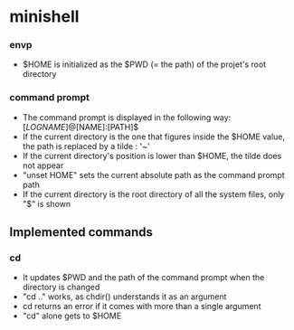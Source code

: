 # minishell

### envp
* $HOME is initialized as the $PWD (= the path) of the projet's root directory

### command prompt
* The command prompt is displayed in the following way:<br />
[$LOGNAME]@[$NAME]:[PATH]$
* If the current directory is the one that figures inside the $HOME value, the path is replaced by a tilde : '~'
* If the current directory's position is lower than $HOME, the tilde does not appear
* "unset HOME" sets the current absolute path as the command prompt path
* If the current directory is the root directory of all the system files, only "\$" is shown

## Implemented commands

### cd
* It updates $PWD and the path of the command prompt when the directory is changed
* "cd .." works, as chdir() understands it as an argument
* cd returns an error if it comes with more than a single argument
* "cd" alone gets to $HOME
